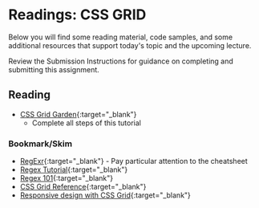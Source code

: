 # Readings: CSS GRID

Below you will find some reading material, code samples, and some additional resources that support today's topic and the upcoming lecture.

Review the Submission Instructions for guidance on completing and submitting this assignment.

## Reading

- [CSS Grid Garden](https://cssgridgarden.com/){:target="_blank"}
  - Complete all steps of this tutorial

<!-- ## Additional Resources

PLACEHOLDER

### Videos

PLACEHOLDER -->

### Bookmark/Skim

- [RegExr](https://regexr.com/){:target="_blank"} - Pay particular attention to the cheatsheet
- [Regex Tutorial](https://medium.com/factory-mind/regex-tutorial-a-simple-cheatsheet-by-examples-649dc1c3f285){:target="_blank"}
- [Regex 101](https://regex101.com/){:target="_blank"}
- [CSS Grid Reference](https://css-tricks.com/snippets/css/complete-guide-grid/){:target="_blank"}
- [Responsive design with CSS Grid](https://medium.com/samsung-internet-dev/common-responsive-layouts-with-css-grid-and-some-without-245a862f48df){:target="_blank"}
